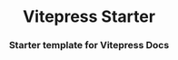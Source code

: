 <div align="center">
    <h1>Vitepress Starter</h1>
    <h3>Starter template for Vitepress Docs</h3>
</div>
